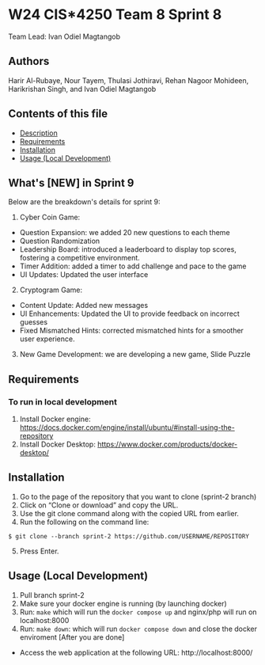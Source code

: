 # W24 CIS*4250 Team 8 Sprint 8
Team Lead: Ivan Odiel Magtangob

## Authors
 Harir Al-Rubaye, Nour Tayem, Thulasi Jothiravi, Rehan Nagoor Mohideen, Harikrishan Singh, and Ivan Odiel Magtangob

## Contents of this file
 * [Description](#whats-new-in-sprint-8)
 * [Requirements](#requirements)
 * [Installation](#installation)
 * [Usage (Local Development)](#usage-local-development)


## What's [NEW] in Sprint 9
 Below are the breakdown's details for sprint 9:

1. Cyber Coin Game: 
- Question Expansion: we added 20 new questions to each theme
- Question Randomization
- Leadership Board: introduced a leaderboard to display top scores, fostering a competitive environment.
- Timer Addition: added a timer to add challenge and pace to the game
- UI Updates: Updated the user interface


2. Cryptogram Game:
- Content Update: Added new messages
- UI Enhancements: Updated the UI to provide feedback on incorrect guesses
- Fixed Mismatched Hints: corrected mismatched hints for a smoother user experience.

3. New Game Development: we are developing a new game, Slide Puzzle


## Requirements

### To run in local development
1. Install Docker engine: https://docs.docker.com/engine/install/ubuntu/#install-using-the-repository
2. Install Docker Desktop: https://www.docker.com/products/docker-desktop/

## Installation
1. Go to the page of the repository that you want to clone (sprint-2 branch)
2. Click on “Clone or download” and copy the URL.
3. Use the git clone command along with the copied URL from earlier.
4. Run the following on the command line:

```
$ git clone --branch sprint-2 https://github.com/USERNAME/REPOSITORY
```
5. Press Enter.

## Usage (Local Development)
1. Pull branch sprint-2
2. Make sure your docker engine is running (by launching docker)
3. Run: `make` which will run the `docker compose up` and nginx/php will run on localhost:8000
4. Run: `make down`: which will run `docker compose down` and close the docker enviroment [After you are done]

 * Access the web application at the following URL: http://localhost:8000/
